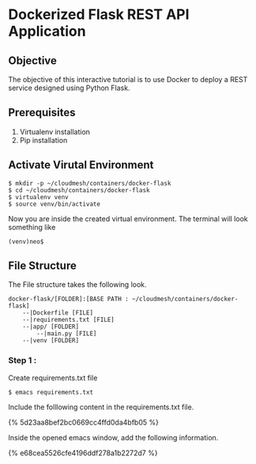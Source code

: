 # Dockerized Flask REST API Application

## Objective

The objective of this interactive tutorial is to use Docker to deploy a REST service designed using Python Flask. 

## Prerequisites

1. Virtualenv installation 
2. Pip installation

## Activate Virutal Environment

```
$ mkdir -p ~/cloudmesh/containers/docker-flask
$ cd ~/cloudmesh/containers/docker-flask
$ virtualenv venv
$ source venv/bin/activate
```

Now you are inside the created virtual environment. 
The terminal will look something like
```
(venv)neo$

```

## File Structure

The File structure takes the following look. 

```
docker-flask/[FOLDER]:[BASE PATH : ~/cloudmesh/containers/docker-flask]
	--|Dockerfile [FILE]
	--|requirements.txt [FILE]
	--|app/ [FOLDER]
    	--|main.py [FILE]
    --|venv [FOLDER]
```

### Step 1 :

Create requirements.txt file

```
$ emacs requirements.txt

```
Include the folllowing content in the requirements.txt file.

{% 5d23aa8bef2bc0669cc4ffd0da4bfb05 %}

Inside the opened emacs window, add the following information.

{% e68cea5526cfe4196ddf278a1b2272d7 %}










